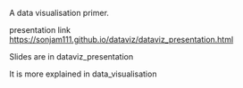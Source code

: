 A data visualisation primer.

presentation link <https://sonjam111.github.io/dataviz/dataviz_presentation.html>

Slides are in dataviz_presentation

It is more explained in data_visualisation
